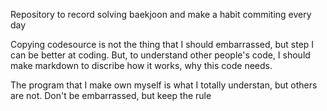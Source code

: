 ﻿Repository to record solving baekjoon and make a habit commiting every day
 
 Copying codesource is not the thing that I should embarrassed, but step I can be better at coding.
 But, to understand other people's code, I should make markdown to discribe how it works, why this code needs.
 
 The program that I make own myself is what I totally understan, but others are not.
 Don't be embarrassed, but keep the rule
